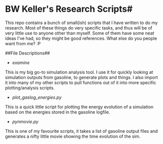 # BW Keller's Research Scripts#
This repo contains a bunch of small(ish) scripts that I have written to do my 
research.  Most of these things do very specific tasks, and thus will be of very
little use to anyone other than myself.  Some of them have some neat ideas I've
had, so they might be good references.  What else do you people want from
me? :P

##File Descriptions##
* _examine_

This is my big go-to simulation analysis tool.  I use it for quickly looking at
simulation outputs from gasoline, to generate plots and things.  I also import
it into many of my other scripts to pull functions out of it into more specific
plotting/analysis scripts.

* _plot_gaslog_energies.py_

This is a quick little script for plotting the energy evolution of a simulation
based on the energies stored in the gasoline logfile.

* _pynmovie.py_

This is one of my favourite scripts, it takes a list of gasoline output files
and generates a nifty little movie showing the time evolution of the sim.
